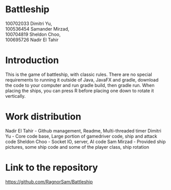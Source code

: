 # Battleship

100702033 Dimitri Yu, \
100536454 Samander Mirzad, \
100704819 Sheldon Choo,\
100695726 Nadir El Tahir

# Introduction
This is the game of battleship, with classic rules. There are no special requirements to running it outside of Java, JavaFX and gradle, download the code to your computer and run gradle build, then gradle run. When placing the ships, you can press R before placing one down to rotate it vertically.

# Work distribution
Nadir El Tahir - Github management, Readme, Multi-threaded timer
Dimitri Yu - Core code base, Large portion of gamedriver code, ship and attack code
Sheldon Choo - Socket IO, server, AI code
Sam Mirzad - Provided ship pictures, some ship code and some of the player class, ship rotation

# Link to the repository
https://github.com/RagnorSam/Battleship
